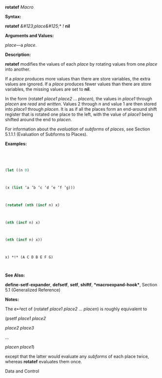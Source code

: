 **rotatef** *Macro* 



**Syntax:** 



**rotatef** *\&#123;place\&#125;*\* *!* **nil** 



**Arguments and Values:** 



*place*—a *place*. 



**Description:** 



**rotatef** modifies the values of each *place* by rotating values from one *place* into another. 



If a *place* produces more values than there are store variables, the extra values are ignored. If a *place* produces fewer values than there are store variables, the missing values are set to **nil**. 



In the form (rotatef *place1 place2* ... *placen*), the values in *place1* through *placen* are *read* and *written*. Values 2 through *n* and value 1 are then stored into *place1* through *placen*. It is as if all the places form an end-around shift register that is rotated one place to the left, with the value of *place1* being shifted around the end to *placen*. 



For information about the *evaluation* of *subforms* of *places*, see Section 5.1.1.1 (Evaluation of Subforms to Places). 



**Examples:**
```lisp
 



(let ((n 0) 



(x (list ’a ’b ’c ’d ’e ’f ’g))) 



(rotatef (nth (incf n) x) 



(nth (incf n) x) 



(nth (incf n) x)) 



x) *!* (A C D B E F G) 




```
**See Also:** 



**define-setf-expander**, **defsetf**, **setf**, **shiftf**, **\*macroexpand-hook\***, Section 5.1 (Generalized Reference) 



**Notes:** 



The e↵ect of (rotatef *place1 place2* ... *placen*) is roughly equivalent to 



(psetf *place1 place2* 



*place2 place3* 



... 



*placen place1*) 



except that the latter would evaluate any *subforms* of each place twice, whereas **rotatef** evaluates them once. 



Data and Control 



 



 




